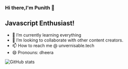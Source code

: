 ### Hi there,I'm Punith 👋

## Javascript Enthusiast!


- 🌱 I’m currently learning everything
- 👯 I’m looking to collaborate with other content creators.
- 📫 How to reach me @ unvernisable.tech
- 😄 Pronouns: dheera 


![GitHub stats](https://github-readme-stats.vercel.app/api?username=Punithify&show_icons=true)